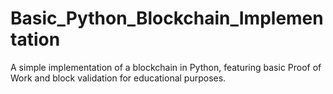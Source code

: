 # Basic_Python_Blockchain_Implementation
A simple implementation of a blockchain in Python, featuring basic Proof of Work and block validation for educational purposes.
